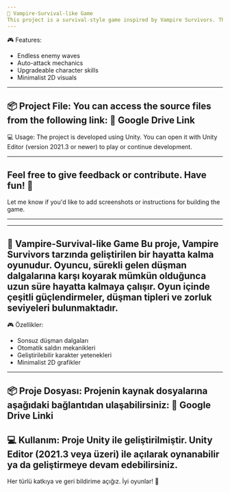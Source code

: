 ```yaml
---
🧛 Vampire-Survival-like Game
This project is a survival-style game inspired by Vampire Survivors. The player must survive against endless waves of enemies for as long as possible. The game features various enemy types, upgradeable abilities, and a simple yet engaging gameplay loop.
---
```


🎮 Features:
- Endless enemy waves
- Auto-attack mechanics
- Upgradeable character skills
- Minimalist 2D visuals

---
📦 Project File:
You can access the source files from the following link:
🔗 Google Drive Link
---

💻 Usage:
The project is developed using Unity. You can open it with Unity Editor (version 2021.3 or newer) to play or continue development.

---

Feel free to give feedback or contribute. Have fun! 🎲
---

Let me know if you'd like to add screenshots or instructions for building the game.


---

---

🧛 Vampire-Survival-like Game
Bu proje, Vampire Survivors tarzında geliştirilen bir hayatta kalma oyunudur. Oyuncu, sürekli gelen düşman dalgalarına karşı koyarak mümkün olduğunca uzun süre hayatta kalmaya çalışır. Oyun içinde çeşitli güçlendirmeler, düşman tipleri ve zorluk seviyeleri bulunmaktadır.
---

🎮 Özellikler:
- Sonsuz düşman dalgaları
- Otomatik saldırı mekanikleri
- Geliştirilebilir karakter yetenekleri
- Minimalist 2D grafikler

---

📦 Proje Dosyası:
Projenin kaynak dosyalarına aşağıdaki bağlantıdan ulaşabilirsiniz:
🔗 Google Drive Linki
---

💻 Kullanım:
Proje Unity ile geliştirilmiştir. Unity Editor (2021.3 veya üzeri) ile açılarak oynanabilir ya da geliştirmeye devam edebilirsiniz.
---

Her türlü katkıya ve geri bildirime açığız. İyi oyunlar! 🎲
